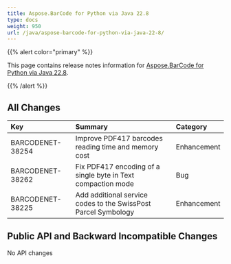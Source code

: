 ```yaml
---
title: Aspose.BarCode for Python via Java 22.8
type: docs
weight: 950
url: /java/aspose-barcode-for-python-via-java-22-8/
---
```


{{% alert color="primary" %}} 

This page contains release notes information for [Aspose.BarCode for Python via Java 22.8](https://downloads.aspose.com/barcode/python-java/new-releases/aspose.barcode-for-python-via-java-22.8/).

{{% /alert %}} 
## **All Changes**

|**Key**|**Summary**|**Category**|
| :- | :- | :- |
|BARCODENET-38254|Improve PDF417 barcodes reading time and memory cost|Enhancement|
|BARCODENET-38262|Fix PDF417 encoding of a single byte in Text compaction mode|Bug|
|BARCODENET-38225|Add additional service codes to the SwissPost Parcel Symbology|Enhancement|

## **Public API and Backward Incompatible Changes**

No API changes